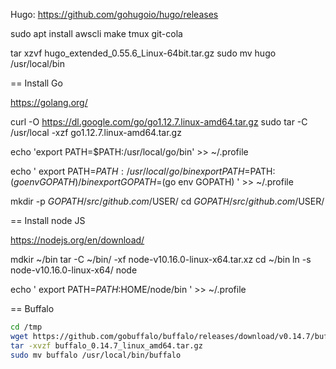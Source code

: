 



Hugo: https://github.com/gohugoio/hugo/releases


sudo apt install awscli make tmux git-cola

tar xzvf hugo_extended_0.55.6_Linux-64bit.tar.gz 
sudo mv hugo /usr/local/bin



 == Install Go

 https://golang.org/


curl -O https://dl.google.com/go/go1.12.7.linux-amd64.tar.gz
sudo tar -C /usr/local -xzf go1.12.7.linux-amd64.tar.gz 

echo 'export PATH=$PATH:/usr/local/go/bin' >> ~/.profile

echo '
export PATH=$PATH:/usr/local/go/bin
export PATH=$PATH:$(go env GOPATH)/bin
export GOPATH=$(go env GOPATH)
' >> ~/.profile


mkdir -p  $GOPATH/src/github.com/$USER/
cd $GOPATH/src/github.com/$USER/


== Install node JS


https://nodejs.org/en/download/

mdkir ~/bin
tar -C ~/bin/ -xf node-v10.16.0-linux-x64.tar.xz
cd ~/bin
ln -s node-v10.16.0-linux-x64/ node

echo '
export PATH=$PATH:$HOME/node/bin
' >> ~/.profile




== Buffalo

```bash
cd /tmp
wget https://github.com/gobuffalo/buffalo/releases/download/v0.14.7/buffalo_0.14.7_linux_amd64.tar.gz
tar -xvzf buffalo_0.14.7_linux_amd64.tar.gz
sudo mv buffalo /usr/local/bin/buffalo
```


